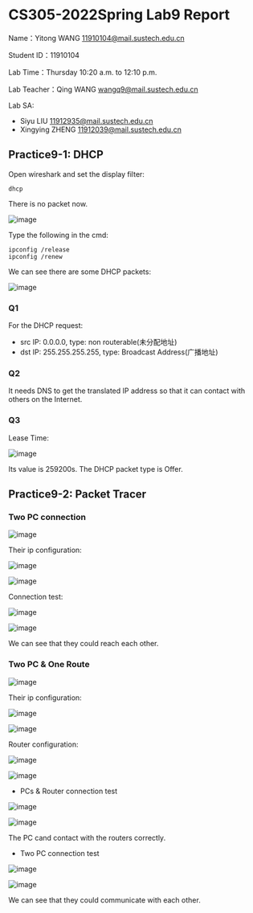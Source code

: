 # CS305-2022Spring Lab9 Report
Name：Yitong WANG 11910104@mail.sustech.edu.cn

Student ID：11910104

Lab Time：Thursday 10:20 a.m. to 12:10 p.m.

Lab Teacher：Qing WANG wangq9@mail.sustech.edu.cn

Lab SA:
- Siyu LIU 11912935@mail.sustech.edu.cn
- Xingying ZHENG 11912039@mail.sustech.edu.cn

## Practice9-1: DHCP
Open wireshark and set the display filter:

```
dhcp
```

There is no packet now.

![image](https://user-images.githubusercontent.com/64548919/163659169-74280286-fbb6-4e30-80fa-1007c3577ed3.png)


Type the following in the cmd:

```
ipconfig /release
ipconfig /renew
```

We can see there are some DHCP packets:

![image](https://user-images.githubusercontent.com/64548919/163659252-ebce8899-aa06-4546-90ca-42f42d5b1c47.png)

### Q1
For the DHCP request:
- src IP: 0.0.0.0, type: non routerable(未分配地址)
- dst IP: 255.255.255.255, type: Broadcast Address(广播地址)


### Q2
It needs DNS to get the translated IP address so that it can contact with others on the Internet.

### Q3
Lease Time:

![image](https://user-images.githubusercontent.com/64548919/163659985-6450c9b6-7a92-4a82-96c6-4cdc98da469c.png)

Its value is 259200s. The DHCP packet type is Offer.

## Practice9-2: Packet Tracer
### Two PC connection
![image](https://user-images.githubusercontent.com/64548919/164364029-5b54043c-6c8e-411f-a7c7-0925a51d1a20.png)

Their ip configuration:

![image](https://user-images.githubusercontent.com/64548919/164364078-d825504c-e0d3-4d4a-9603-1feef7c700a5.png)

![image](https://user-images.githubusercontent.com/64548919/164364111-13b01169-1dfe-4921-9b97-4ccc3d395fd2.png)

Connection test:

![image](https://user-images.githubusercontent.com/64548919/164364166-9a04db89-8e13-4197-8d9b-c58a4f85bafd.png)

![image](https://user-images.githubusercontent.com/64548919/164364200-514077cf-8d71-4bf6-8a83-97ed0b8e22c3.png)

We can see that they could reach each other.

### Two PC & One Route

![image](https://user-images.githubusercontent.com/64548919/164367529-23bd239b-6cc7-4e0f-b937-f62a6dc49106.png)

Their ip configuration:

![image](https://user-images.githubusercontent.com/64548919/164367579-ef2e49f2-54b8-4b67-afbe-6c80fb88f5c9.png)

![image](https://user-images.githubusercontent.com/64548919/164367597-ddac6137-b58c-4fb4-83f7-faacdfb76cff.png)

Router configuration:

![image](https://user-images.githubusercontent.com/64548919/164367637-8b0fce65-8935-4a98-bd75-0cc0b469b7f5.png)

![image](https://user-images.githubusercontent.com/64548919/164367652-86ea7408-1f05-40e8-befe-94a4884aa7c0.png)

- PCs & Router connection test

![image](https://user-images.githubusercontent.com/64548919/164368229-57e1c159-8165-4973-a227-42c3a546c55b.png)

![image](https://user-images.githubusercontent.com/64548919/164368256-4d594da7-8322-46ea-811f-ff5b2530af60.png)

The PC cand contact with the routers correctly.


- Two PC connection test

![image](https://user-images.githubusercontent.com/64548919/164367726-1c17d8ee-1c5d-45d8-a08e-189277df30bc.png)

![image](https://user-images.githubusercontent.com/64548919/164367781-6cb2c5e2-986e-473c-9654-90098f7c3e71.png)

We can see that they could communicate with each other.


